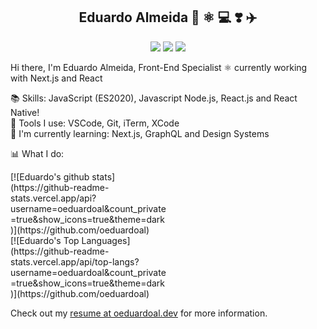 <h2 align="center">Eduardo Almeida 📖 ⚛️  💻  ❣️ ✈️</h2>
<p align="center">
  <a href="https://oeduardoal.dev/"><img src="https://img.shields.io/static/v1?label=me&message=oeduardoal.dev&color=blue&logo=&style=flat-square&logoColor=white&link=oeduardoal.dev" /></a>
  <a href="https://linkedin.com/in/oeduardoal"><img src="https://img.shields.io/static/v1?label=LinkedIn&message=oeduardoal&color=blue&logo=linkedin&style=flat-square&logoColor=white"" /></a>
  <a href="mailto:oeduardoal@gmail.com"><img src="https://img.shields.io/static/v1?label=Gmail&message=oeduardoal@gmail.com&color=red&logo=gmail&style=flat-square&logoColor=white" /></a>
</p>


Hi there, I'm Eduardo Almeida, Front-End Specialist ⚛️ currently working with Next.js and React<br/>

📚 Skills: JavaScript (ES2020), Javascript Node.js, React.js and React Native! <br/>
🔧 Tools I use: VSCode, Git, iTerm, XCode <br/>
📖 I'm currently learning: Next.js, GraphQL and Design Systems <br/>

📊 What I do:
<div style="width: 50%">
[![Eduardo's github stats](https://github-readme-stats.vercel.app/api?username=oeduardoal&count_private=true&show_icons=true&theme=dark)](https://github.com/oeduardoal)
</div>
<div style="width: 50%">
[![Eduardo's Top Languages](https://github-readme-stats.vercel.app/api/top-langs?username=oeduardoal&count_private=true&show_icons=true&theme=dark)](https://github.com/oeduardoal)
</div>

Check out my [resume at oeduardoal.dev](https://oeduardoal.dev) for more information.
